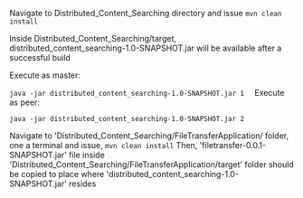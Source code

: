 Navigate to Distributed_Content_Searching directory and issue
`mvn clean install`

Inside Distributed_Content_Searching/target,
distributed_content_searching-1.0-SNAPSHOT.jar will be available after a successful build

Execute as master:

`java -jar distributed_content_searching-1.0-SNAPSHOT.jar 1 
`
Execute as peer:

`java -jar distributed_content_searching-1.0-SNAPSHOT.jar 2`

Navigate to 'Distributed_Content_Searching/FileTransferApplication/ folder, one a terminal and issue,
`mvn clean install`
Then,
'filetransfer-0.0.1-SNAPSHOT.jar' file inside 'Distributed_Content_Searching/FileTransferApplication/target' folder should be copied to place where 'distributed_content_searching-1.0-SNAPSHOT.jar' resides